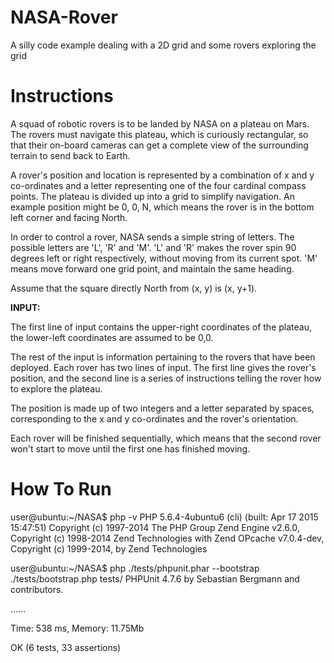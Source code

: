 # NASA-Rover
A silly code example dealing with a 2D grid and some rovers exploring the grid


# Instructions
A squad of robotic rovers is to be landed by NASA on a plateau on Mars. The rovers 
must navigate this plateau, which is curiously rectangular, so that their on-board cameras 
can get a complete view of the surrounding terrain to send back to Earth.

A rover's position and location is represented by a combination of x and y co-ordinates 
and a letter representing one of the four cardinal compass points. The plateau is divided 
up into a grid to simplify navigation. An example position might be 0, 0, N, which means 
the rover is in the bottom left corner and facing North.

In order to control a rover, NASA sends a simple string of letters. The possible letters are 
'L', 'R' and 'M'. 'L' and 'R' makes the rover spin 90 degrees left or right respectively, 
without moving from its current spot. 'M' means move forward one grid point, and 
maintain the same heading.

Assume that the square directly North from (x, y) is (x, y+1).

<strong>INPUT:</strong>

The first line of input contains the upper-right coordinates of the plateau, the lower-left 
coordinates are assumed to be 0,0.

The rest of the input is information pertaining to the rovers that have been deployed. Each 
rover has two lines of input. The first line gives the rover's position, and the second line is 
a series of instructions telling the rover how to explore the plateau.

The position is made up of two integers and a letter separated by spaces, corresponding to 
the x and y co-ordinates and the rover's orientation.

Each rover will be finished sequentially, which means that the second rover won't start to 
move until the first one has finished moving.

# How To Run
user@ubuntu:~/NASA$ php -v
PHP 5.6.4-4ubuntu6 (cli) (built: Apr 17 2015 15:47:51)
Copyright (c) 1997-2014 The PHP Group
Zend Engine v2.6.0, Copyright (c) 1998-2014 Zend Technologies
    with Zend OPcache v7.0.4-dev, Copyright (c) 1999-2014, by Zend Technologies

user@ubuntu:~/NASA$ php ./tests/phpunit.phar --bootstrap ./tests/bootstrap.php tests/
PHPUnit 4.7.6 by Sebastian Bergmann and contributors.

......

Time: 538 ms, Memory: 11.75Mb

OK (6 tests, 33 assertions)
